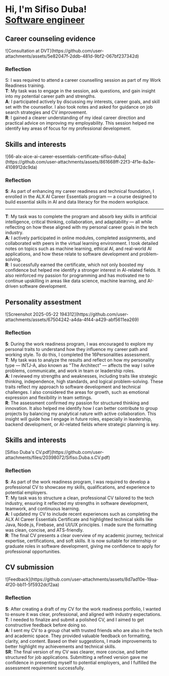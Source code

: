 <h1>Hi, I'm Sifiso Duba! <br/><a href="https://github.com/SifisoDuba">Software engineer</a> 
<h2>Career counseling evidence</h2>
![Consultation at DVT](https://github.com/user-attachments/assets/5e82047f-2ddb-481d-9bf2-067bf237342d)

<h3>Reflection</h3>
<b></b>S</b>: I was required to attend a career counselling session as part of my Work Readiness training.<br>  
<b>T</b>: My task was to engage in the session, ask questions, and gain insight into my potential career path and strengths.<br>  
<b>A</b>: I participated actively by discussing my interests, career goals, and skill set with the counsellor. I also took notes and asked for guidance on job search strategies and CV improvement.<br><b>R</b>: I gained a clearer understanding of my ideal career direction and practical advice on improving my employability. This session helped me identify key areas of focus for my professional development.<br>

<h2>Skills and interests</h2>
![66-alx-aice-ai-career-essentials-certificate-sifiso-duba](https://github.com/user-attachments/assets/861668ff-22f3-4f1e-8a3e-4108912dc9da)

<h3>Reflection</h3>
<b>S</b>: As part of enhancing my career readiness and technical foundation, I enrolled in the ALX AI Career Essentials program — a course designed to build essential skills in AI and data literacy for the modern workplace.<br>
<hr>
<b>T</b>: My task was to complete the program and absorb key skills in artificial intelligence, critical thinking, collaboration, and adaptability — all while reflecting on how these aligned with my personal career goals in the tech industry.<br>
<b>A</b>: I actively participated in online modules, completed assignments, and collaborated with peers in the virtual learning environment. I took detailed notes on topics such as machine learning, ethical AI, and real-world AI applications, and how these relate to software development and problem-solving.<br>
<b>R</b>: I successfully earned the certificate, which not only boosted my confidence but helped me identify a stronger interest in AI-related fields. It also reinforced my passion for programming and has motivated me to continue upskilling in areas like data science, machine learning, and AI-driven software development.<br>

<h2>Personality assestment</h2>
![Screenshot 2025-05-22 194312](https://github.com/user-attachments/assets/67504242-a4da-4f44-a429-abf5611ea269)

<h3>Reflection</h3>
<b>S</b>: During the work readiness program, I was encouraged to explore my personal traits to understand how they influence my career path and working style. To do this, I completed the 16Personalities assessment.<br>
<b>T</b>: My task was to analyze the results and reflect on how my personality type — INTJ-A, also known as "The Architect" — affects the way I solve problems, communicate, and work in team or leadership roles.<br>
<b>A</b>: I reviewed my strengths and weaknesses, including traits like strategic thinking, independence, high standards, and logical problem-solving. These traits reflect my approach to software development and technical challenges. I also considered the areas for growth, such as emotional expression and flexibility in team settings.<br>
<b>R</b>: The assessment confirmed my passion for structured thinking and innovation. It also helped me identify how I can better contribute to group projects by balancing my analytical nature with active collaboration. This insight will guide how I engage in future roles, especially in leadership, backend development, or AI-related fields where strategic planning is key.<br>

<h2>Skills and interests</h2>
[Sifiso Duba's CV.pdf](https://github.com/user-attachments/files/20398072/Sifiso.Duba.s.CV.pdf)

<h3>Reflection</h3>
<b>S</b>: As part of the work readiness program, I was required to develop a professional CV to showcase my skills, qualifications, and experience to potential employers.<br>
<b>T</b>: My task was to structure a clean, professional CV tailored to the tech industry, ensuring it reflected my strengths in software development, teamwork, and continuous learning.<br>
<b>A</b>: I updated my CV to include recent experiences such as completing the ALX AI Career Essentials Certificate and highlighted technical skills like Java, Node.js, Firebase, and UI/UX principles. I made sure the formatting was clean, concise, and ATS-friendly.<br>
<b>R</b>: The final CV presents a clear overview of my academic journey, technical expertise, certifications, and soft skills. It is now suitable for internship or graduate roles in software development, giving me confidence to apply for professional opportunities.<br>

<h2>CV submission</h2>
![Feedback](https://github.com/user-attachments/assets/8d7ad10e-19aa-4f20-bb11-5f5932dcf2aa)

<h3>Reflection</h3>
<b>S</b>: After creating a draft of my CV for the work readiness portfolio, I wanted to ensure it was clear, professional, and aligned with industry expectations.<br>
<b>T</b>: I needed to finalize and submit a polished CV, and I aimed to get constructive feedback before doing so.<br>
<b>A</b>: I sent my CV to a group chat with trusted friends who are also in the tech and academic space. They provided valuable feedback on formatting, clarity, and content. Based on their suggestions, I made improvements to better highlight my achievements and technical skills.<br>
<b>SR</b>: The final version of my CV was clearer, more concise, and better structured for job applications. Submitting a refined version gave me confidence in presenting myself to potential employers, and I fulfilled the assessment requirement successfully.<br>

<!--
**SifisoDuba/SifisoDuba** is a ✨ _special_ ✨ repository because its `README.md` (this file) appears on your GitHub profile.

Here are some ideas to get you started:

- 🔭 I’m currently working on ...
- 🌱 I’m currently learning ...
- 👯 I’m looking to collaborate on ...
- 🤔 I’m looking for help with ...
- 💬 Ask me about ...
- 📫 How to reach me: ...
- 😄 Pronouns: ...
- ⚡ Fun fact: ...
-->
